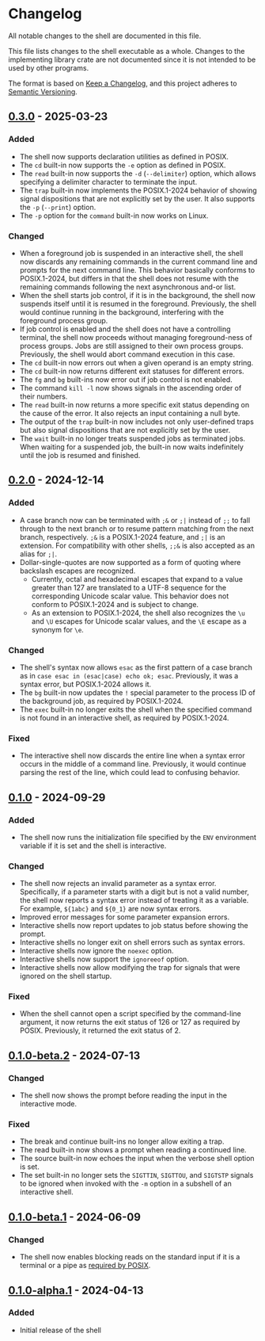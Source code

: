 # Changelog

All notable changes to the shell are documented in this file.

This file lists changes to the shell executable as a whole. Changes to the
implementing library crate are not documented since it is not intended to be
used by other programs.

The format is based on [Keep a Changelog](https://keepachangelog.com/en/1.1.0/),
and this project adheres to [Semantic Versioning](https://semver.org/spec/v2.0.0.html).

## [0.3.0] - 2025-03-23

### Added

- The shell now supports declaration utilities as defined in POSIX.
- The `cd` built-in now supports the `-e` option as defined in POSIX.
- The `read` built-in now supports the `-d` (`--delimiter`) option, which allows
  specifying a delimiter character to terminate the input.
- The `trap` built-in now implements the POSIX.1-2024 behavior of showing
  signal dispositions that are not explicitly set by the user. It also supports
  the `-p` (`--print`) option.
- The `-p` option for the `command` built-in now works on Linux.

### Changed

- When a foreground job is suspended in an interactive shell, the shell now
  discards any remaining commands in the current command line and prompts for
  the next command line. This behavior basically conforms to POSIX.1-2024, but
  differs in that the shell does not resume with the remaining commands
  following the next asynchronous and-or list.
- When the shell starts job control, if it is in the background, the shell now
  suspends itself until it is resumed in the foreground. Previously, the shell
  would continue running in the background, interfering with the foreground
  process group.
- If job control is enabled and the shell does not have a controlling terminal,
  the shell now proceeds without managing foreground-ness of process groups.
  Jobs are still assigned to their own process groups. Previously, the shell
  would abort command execution in this case.
- The `cd` built-in now errors out when a given operand is an empty string.
- The `cd` built-in now returns different exit statuses for different errors.
- The `fg` and `bg` built-ins now error out if job control is not enabled.
- The command `kill -l` now shows signals in the ascending order of their
  numbers.
- The `read` built-in now returns a more specific exit status depending on the
  cause of the error. It also rejects an input containing a null byte.
- The output of the `trap` built-in now includes not only user-defined traps but
  also signal dispositions that are not explicitly set by the user.
- The `wait` built-in no longer treats suspended jobs as terminated jobs. When
  waiting for a suspended job, the built-in now waits indefinitely until the job
  is resumed and finished.

## [0.2.0] - 2024-12-14

### Added

- A case branch now can be terminated with `;&` or `;|` instead of `;;` to fall
  through to the next branch or to resume pattern matching from the next branch,
  respectively. `;&` is a POSIX.1-2024 feature, and `;|` is an extension. For
  compatibility with other shells, `;;&` is also accepted as an alias for `;|`.
- Dollar-single-quotes are now supported as a form of quoting where backslash
  escapes are recognized.
    - Currently, octal and hexadecimal escapes that expand to a value greater
      than 127 are translated to a UTF-8 sequence for the corresponding Unicode
      scalar value. This behavior does not conform to POSIX.1-2024 and is
      subject to change.
    - As an extension to POSIX.1-2024, the shell also recognizes the `\u` and
      `\U` escapes for Unicode scalar values, and the `\E` escape as a synonym
      for `\e`.

### Changed

- The shell's syntax now allows `esac` as the first pattern of a case branch
  as in `case esac in (esac|case) echo ok; esac`. Previously, it was a syntax
  error, but POSIX.1-2024 allows it.
- The `bg` built-in now updates the `!` special parameter to the process ID of
  the background job, as required by POSIX.1-2024.
- The `exec` built-in no longer exits the shell when the specified command is
  not found in an interactive shell, as required by POSIX.1-2024.

### Fixed

- The interactive shell now discards the entire line when a syntax error occurs
  in the middle of a command line. Previously, it would continue parsing the
  rest of the line, which could lead to confusing behavior.

## [0.1.0] - 2024-09-29

### Added

- The shell now runs the initialization file specified by the `ENV` environment
  variable if it is set and the shell is interactive.

### Changed

- The shell now rejects an invalid parameter as a syntax error. Specifically,
  if a parameter starts with a digit but is not a valid number, the shell now
  reports a syntax error instead of treating it as a variable. For example,
  `${1abc}` and `${0_1}` are now syntax errors.
- Improved error messages for some parameter expansion errors.
- Interactive shells now report updates to job status before showing the prompt.
- Interactive shells no longer exit on shell errors such as syntax errors.
- Interactive shells now ignore the `noexec` option.
- Interactive shells now support the `ignoreeof` option.
- Interactive shells now allow modifying the trap for signals that were ignored
  on the shell startup.

### Fixed

- When the shell cannot open a script specified by the command-line argument,
  it now returns the exit status of 126 or 127 as required by POSIX. Previously,
  it returned the exit status of 2.

## [0.1.0-beta.2] - 2024-07-13

### Changed

- The shell now shows the prompt before reading the input in the interactive mode.

### Fixed

- The break and continue built-ins no longer allow exiting a trap.
- The read built-in now shows a prompt when reading a continued line.
- The source built-in now echoes the input when the verbose shell option is set.
- The set built-in no longer sets the `SIGTTIN`, `SIGTTOU`, and `SIGTSTP` signals
  to be ignored when invoked with the `-m` option in a subshell of an
  interactive shell.

## [0.1.0-beta.1] - 2024-06-09

### Changed

- The shell now enables blocking reads on the standard input if it is a terminal
  or a pipe as [required by POSIX](https://pubs.opengroup.org/onlinepubs/9699919799.2018edition/utilities/sh.html#tag_20_117_06).

## [0.1.0-alpha.1] - 2024-04-13

### Added

- Initial release of the shell

[0.3.0]: https://github.com/magicant/yash-rs/releases/tag/yash-cli-0.3.0
[0.2.0]: https://github.com/magicant/yash-rs/releases/tag/yash-cli-0.2.0
[0.1.0]: https://github.com/magicant/yash-rs/releases/tag/yash-cli-0.1.0
[0.1.0-beta.2]: https://github.com/magicant/yash-rs/releases/tag/yash-cli-0.1.0-beta.2
[0.1.0-beta.1]: https://github.com/magicant/yash-rs/releases/tag/yash-cli-0.1.0-beta.1
[0.1.0-alpha.1]: https://github.com/magicant/yash-rs/releases/tag/yash-cli-0.1.0-alpha.1
